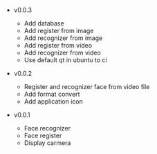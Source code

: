 - v0.0.3
  + Add database
  + Add register from image
  + Add recognizer from image
  + Add register from video
  + Add recognizer from video
  + Use default qt in ubuntu to ci

- v0.0.2
  + Register and recognizer face from video file
  + Add format convert
  + Add application icon
  
- v0.0.1
  + Face recognizer
  + Face register
  + Display carmera
